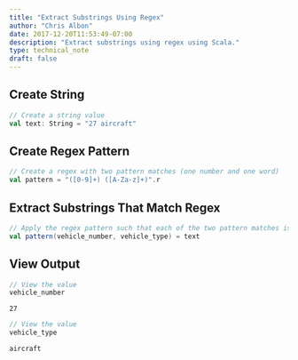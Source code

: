 ```yaml
---
title: "Extract Substrings Using Regex"
author: "Chris Albon"
date: 2017-12-20T11:53:49-07:00
description: "Extract substrings using regex using Scala."
type: technical_note
draft: false
---
```

## Create String


```scala
// Create a string value
val text: String = "27 aircraft"
```

## Create Regex Pattern


```scala
// Create a regex with two pattern matches (one number and one word)
val pattern = "([0-9]+) ([A-Za-z]+)".r
```

## Extract Substrings That Match Regex


```scala
// Apply the regex pattern such that each of the two pattern matches is assigned to a seperate value
val pattern(vehicle_number, vehicle_type) = text
```

## View Output


```scala
// View the value
vehicle_number
```




    27




```scala
// View the value
vehicle_type
```




    aircraft


